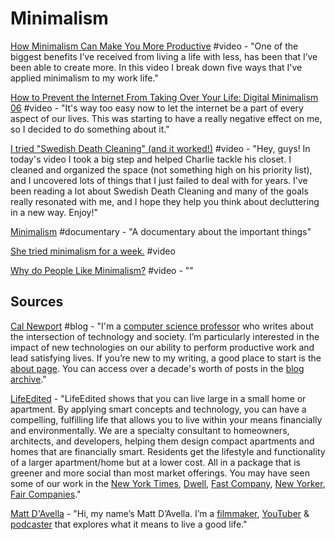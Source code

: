 # Minimalism

[How Minimalism Can Make You More Productive](https://www.youtube.com/watch?v=CttGNGjwp6A&feature=youtu.be) \#video - "One of the biggest benefits I’ve received from living a life with less, has been that I’ve been able to create more. In this video I break down five ways that I've applied minimalism to my work life."

[How to Prevent the Internet From Taking Over Your Life: Digital Minimalism 06](https://www.youtube.com/watch?v=jEps2fnwL-0&feature=youtu.be) \#video - "It's way too easy now to let the internet be a part of every aspect of our lives. This was starting to have a really negative effect on me, so I decided to do something about it."

[I tried "Swedish Death Cleaning" \(and it worked!\)](https://www.youtube.com/watch?v=3XNbAbhQZFA&feature=youtu.be) \#video - "Hey, guys! In today's video I took a big step and helped Charlie tackle his closet. I cleaned and organized the space \(not something high on his priority list\), and I uncovered lots of things that I just failed to deal with for years. I've been reading a lot about Swedish Death Cleaning and many of the goals really resonated with me, and I hope they help you think about decluttering in a new way. Enjoy!"

[Minimalism](https://minimalismfilm.com/) \#documentary - "A documentary about the important things"

[She tried minimalism for a week.](https://www.youtube.com/watch?v=kgMtMUDL51M&feature=youtu.be) \#video

[Why do People Like Minimalism?](https://www.youtube.com/watch?v=HtDGXIzF-_Y) \#video - ""

## Sources

[Cal Newport](http://www.calnewport.com/blog/) \#blog - "I'm a [computer science professor](http://people.cs.georgetown.edu/~cnewport/) who writes about the intersection of technology and society. I’m particularly interested in the impact of new technologies on our ability to perform productive work and lead satisfying lives. If you’re new to my writing, a good place to start is the [about page](http://calnewport.com/about/). You can access over a decade's worth of posts in the [blog archive](http://calnewport.com/blog/archive/)."

[LifeEdited](https://lifeedited.com) - "LifeEdited shows that you can live large in a small home or apartment. By applying smart concepts and technology, you can have a compelling, fulfilling life that allows you to live within your means financially and environmentally. We are a specialty consultant to homeowners,  architects, and developers, helping them design compact apartments and homes that are financially smart. Residents get the lifestyle and functionality of a larger apartment/home but at a lower cost. All in a package that is greener and more social than most market offerings. You may have seen some of our work in the [New York Times](https://www.nytimes.com/2018/03/13/realestate/maui-sustainable-living.html), [Dwell](https://www.dwell.com/article/at-his-350-square-foot-apartment-small-space-champion-graham-hill-practices-what-he-preaches-5fc6d916), [Fast Company](https://www.fastcompany.com/3009434/49-57-urban-outfitters), [New Yorker](https://www.newyorker.com/magazine/2013/05/20/mini-dinner), [Fair Companies](https://www.youtube.com/watch?v=XYV0qATsyts&t=2s)."

[Matt D'Avella](https://mattdavella.com/) - "Hi, my name’s Matt D’Avella. I’m a [filmmaker](http://minimalismfilm.com/), [YouTuber](http://youtube.com/mattdavella) & [podcaster](http://groundupshow.com/) that explores what it means to live a good life."

